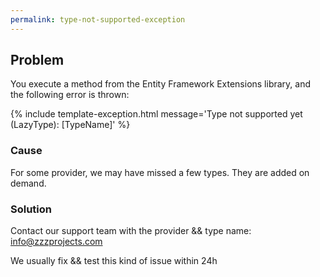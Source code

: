 ```yaml
---
permalink: type-not-supported-exception
---
```


## Problem

You execute a method from the Entity Framework Extensions library, and the following error is thrown:

{% include template-exception.html message='Type not supported yet (LazyType): [TypeName]' %}

### Cause

For some provider, we may have missed a few types. They are added on demand.

### Solution
Contact our support team with the provider && type name: info@zzzprojects.com

We usually fix && test this kind of issue within 24h
